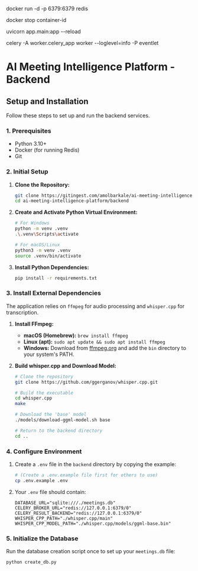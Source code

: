 docker run -d -p 6379:6379 redis

docker stop container-id

uvicorn app.main:app --reload

celery -A worker.celery_app worker --loglevel=info -P eventlet

# AI Meeting Intelligence Platform - Backend

## Setup and Installation

Follow these steps to set up and run the backend services.

### 1. Prerequisites

- Python 3.10+
- Docker (for running Redis)
- Git

### 2. Initial Setup

1. **Clone the Repository:**
   ```bash
   git clone https://gitingest.com/amolbarkale/ai-meeting-intelligence-platform.git
   cd ai-meeting-intelligence-platform/backend
   ```

2. **Create and Activate Python Virtual Environment:**
   ```bash
   # For Windows
   python -m venv .venv
   .\.venv\Scripts\activate

   # For macOS/Linux
   python3 -m venv .venv
   source .venv/bin/activate
   ```

3. **Install Python Dependencies:**
   ```bash
   pip install -r requirements.txt
   ```

### 3. Install External Dependencies

The application relies on `ffmpeg` for audio processing and `whisper.cpp` for transcription.

1. **Install FFmpeg:**
   - **macOS (Homebrew):** `brew install ffmpeg`
   - **Linux (apt):** `sudo apt update && sudo apt install ffmpeg`
   - **Windows:** Download from [ffmpeg.org](https://ffmpeg.org/download.html) and add the `bin` directory to your system's PATH.

2. **Build whisper.cpp and Download Model:**
   ```bash
   # Clone the repository
   git clone https://github.com/ggerganov/whisper.cpp.git

   # Build the executable
   cd whisper.cpp
   make

   # Download the 'base' model
   ./models/download-ggml-model.sh base

   # Return to the backend directory
   cd ..
   ```

### 4. Configure Environment

1. Create a `.env` file in the `backend` directory by copying the example:
   ```bash
   # (Create a .env.example file first for others to use)
   cp .env.example .env
   ```

2. Your `.env` file should contain:
   ```
   DATABASE_URL="sqlite:///./meetings.db"
   CELERY_BROKER_URL="redis://127.0.0.1:6379/0"
   CELERY_RESULT_BACKEND="redis://127.0.0.1:6379/0"
   WHISPER_CPP_PATH="./whisper.cpp/main"
   WHISPER_CPP_MODEL_PATH="./whisper.cpp/models/ggml-base.bin"
   ```

### 5. Initialize the Database

Run the database creation script once to set up your `meetings.db` file:
```bash
python create_db.py
```